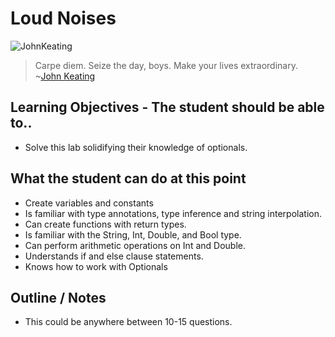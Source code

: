 # Loud Noises

![JohnKeating](http://i.imgur.com/8HkWghd.png)



> Carpe diem. Seize the day, boys. Make your lives extraordinary. ~[John Keating](https://en.wikipedia.org/wiki/Dead_Poets_Society)

## Learning Objectives - The student should be able to..

* Solve this lab solidifying their knowledge of optionals.

## What the student can do at this point 

* Create variables and constants
* Is familiar with type annotations, type inference and string interpolation.
* Can create functions with return types.
* Is familiar with the String, Int, Double, and Bool type.
* Can perform arithmetic operations on Int and Double.
* Understands if and else clause statements.
* Knows how to work with Optionals

## Outline / Notes

*  This could be anywhere between 10-15 questions.




